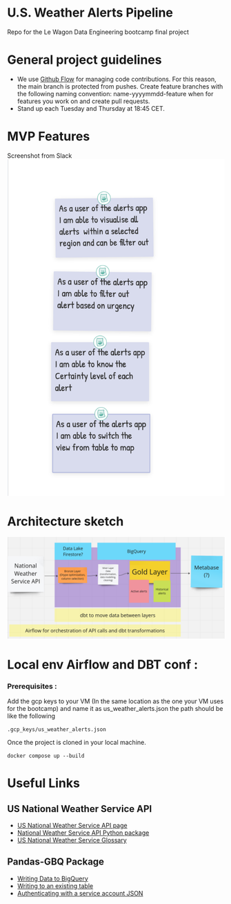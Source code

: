 # U.S. Weather Alerts Pipeline
Repo for the Le Wagon Data Engineering bootcamp final project

# General project guidelines

* We use [Github Flow](https://docs.github.com/en/get-started/using-github/github-flow) for managing code contributions. For this reason, the main branch is protected from pushes. Create feature branches with the following naming convention: name-yyyymmdd-feature when for features you work on and create pull requests.
* Stand up each Tuesday and Thursday at 18:45 CET.

# MVP Features
Screenshot from Slack
![MVP features](meeting_notes/MVP.png)

# Architecture sketch
![architecture sketch](architecture_sketch.png)

# Local env Airflow and DBT conf :

### Prerequisites :

Add the gcp keys to your VM  (In the same location as the one your VM uses for the bootcamp) and name it as us_weather_alerts.json
the path should be like the following
```
.gcp_keys/us_weather_alerts.json
```

Once the project is cloned in your local machine.

```
docker compose up --build
```

# Useful Links
## US National Weather Service API
* [US National Weather Service API page](https://www.weather.gov/documentation/services-web-api#/)
* [National Weather Service API Python package](https://nwsapy.readthedocs.io/en/latest/index.html)
* [US National Weather Service Glossary](https://forecast.weather.gov/glossary.php?letter=u)

## Pandas-GBQ Package
* [Writing Data to BigQuery](https://pandas-gbq.readthedocs.io/en/latest/intro.html#writing-data-to-bigquery)
* [Writing to an existing table](https://pandas-gbq.readthedocs.io/en/latest/writing.html)
* [Authenticating with a service account JSON](https://pandas-gbq.readthedocs.io/en/latest/howto/authentication.html#id3)
